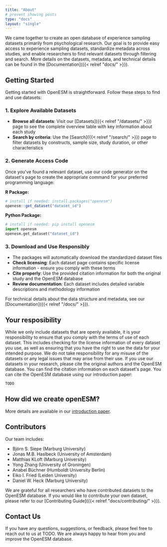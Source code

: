 ```yaml
---
title: "About"
# prevent showing posts
type: "docs"
layout: "single"
---
```


We came together to create an open database of experience sampling datasets primarily from psychological research. Our goal is to provide easy access to experience sampling datasets, standardize metadata across studies, and enable researchers to find relevant datasets through filtering and search. More details on the datasets, metadata, and technical details can be found in the [Documentation]({{< relref "docs/" >}}).

## Getting Started

Getting started with OpenESM is straightforward. Follow these steps to find and use datasets:

### 1. Explore Available Datasets
- **Browse all datasets**: Visit our [Datasets]({{< relref "/datasets/" >}}) page to see the complete overview table with key information about each study
- **Search by criteria**: Use the [Search]({{< relref "/search/" >}}) page to filter datasets by constructs, sample size, study duration, or other characteristics

### 2. Generate Access Code
Once you've found a relevant dataset, use our code generator on the dataset's page to create the appropriate command for your preferred programming language:

**R Package:**
```r
# install if needed: install.packages("openesm")
openesm::get_dataset("dataset_id")
```

**Python Package:**
```python
# install if needed: pip install openesm
import openesm
openesm.get_dataset("dataset_id")
```

### 3. Download and Use Responsibly
- The packages will automatically download the standardized dataset files
- **Check licensing**: Each dataset page contains specific license information - ensure you comply with these terms
- **Cite properly**: Use the provided citation information for both the original study and the OpenESM database
- **Review documentation**: Each dataset includes detailed variable descriptions and methodology information

For technical details about the data structure and metadata, see our [Documentation]({{< relref "/docs/" >}}).

## Your resposibility
While we only include datasets that are openly available, it is your responsibility to ensure that you comply with the terms of use of each dataset. This includes checking for the license information of every dataset you use, as well as ensuring that you have the right to use the data for your intended purpose. We do not take responsibility for any misuse of the datasets or any legal issues that may arise from their use.
If you use our datasets in your research, please cite the original authors and the OpenESM database. You can find the citation information on each dataset's page. You can cite the OpenESM database using our introduction paper: 

```markdown
TODO
```

## How did we create openESM?
More details are available in our [introduction paper](TODO).


## Contributors

Our team includes: 
- Björn S. Siepe (Marburg University) 
- Jonas M.B. Haslbeck (University of Amsterdam)
- Matthias KLoft (Marburg University)
- Yong Zhang (University of Groningen)
- Anabel Büchner (Humboldt University Berlin)
- Eiko I. Fried (Leiden University)
- Daniel W. Heck (Marburg University)

We are grateful for all researchers who have contributed datasets to the OpenESM database. If you would like to contribute your own dataset, please refer to our [Contributing Guide]({{< relref "docs/contributing/" >}}).

## Contact Us
If you have any questions, suggestions, or feedback, please feel free to reach out to us at TODO. We are always happy to hear from you and improve the OpenESM database.